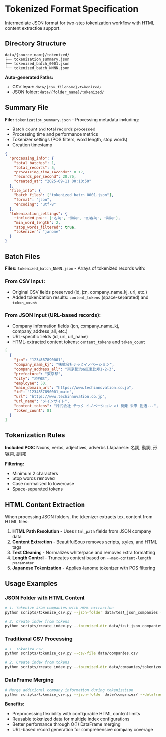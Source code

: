 # Tokenized Format Specification

Intermediate JSON format for two-step tokenization workflow with HTML content extraction support.

## Directory Structure

```
data/{source_name}/tokenized/
├── tokenization_summary.json
├── tokenized_batch_0001.json
└── tokenized_batch_NNNN.json
```

**Auto-generated Paths:**
- CSV input: `data/{csv_filename}/tokenized/`  
- JSON folder: `data/{folder_name}/tokenized/`

## Summary File

**File:** `tokenization_summary.json` - Processing metadata including:
- Batch count and total records processed
- Processing time and performance metrics  
- Tokenizer settings (POS filters, word length, stop words)
- Creation timestamp

```json
{
  "processing_info": {
    "total_batches": 1,
    "total_records": 5,
    "processing_time_seconds": 0.17,
    "records_per_second": 28.76,
    "created_at": "2025-09-11 00:10:50"
  },
  "file_info": {
    "batch_files": ["tokenized_batch_0001.json"],
    "format": "json",
    "encoding": "utf-8"
  },
  "tokenization_settings": {
    "included_pos": ["名詞", "動詞", "形容詞", "副詞"],
    "min_word_length": 2,
    "stop_words_filtered": true,
    "tokenizer": "janome"
  }
}
```

## Batch Files

**Files:** `tokenized_batch_NNNN.json` - Arrays of tokenized records with:

### **From CSV Input:**
- Original CSV fields preserved (id, jcn, company_name_kj, url, etc.)
- Added tokenization results: `content_tokens` (space-separated) and `token_count`

### **From JSON Input (URL-based records):**
- Company information fields (jcn, company_name_kj, company_address_all, etc.)
- URL-specific fields (id, url, url_name)
- HTML-extracted content tokens: `content_tokens` and `token_count`

```json
[
  {
    "jcn": "1234567890001",
    "company_name_kj": "株式会社テックイノベーション",
    "company_address_all": "東京都渋谷区恵比寿1-2-3",
    "prefecture": "東京都", 
    "city": "渋谷区",
    "employee": 50,
    "main_domain_url": "https://www.techinnovation.co.jp",
    "id": "1234567890001_main",
    "url": "https://www.techinnovation.co.jp",
    "url_name": "メインサイト",
    "content_tokens": "株式会社 テック イノベーション ai 開発 未来 創造...",
    "token_count": 81
  }
]
```

## Tokenization Rules

**Included POS:** Nouns, verbs, adjectives, adverbs (Japanese: 名詞, 動詞, 形容詞, 副詞)

**Filtering:** 
- Minimum 2 characters
- Stop words removed
- Case normalized to lowercase
- Space-separated tokens

## HTML Content Extraction

When processing JSON folders, the tokenizer extracts text content from HTML files:

1. **HTML Path Resolution** - Uses `html_path` fields from JSON company data
2. **Content Extraction** - BeautifulSoup removes scripts, styles, and HTML tags  
3. **Text Cleaning** - Normalizes whitespace and removes extra formatting
4. **Length Control** - Truncates content based on `--max-content-length` parameter
5. **Japanese Tokenization** - Applies Janome tokenizer with POS filtering

## Usage Examples

### **JSON Folder with HTML Content**
```bash
# 1. Tokenize JSON companies with HTML extraction
python scripts/tokenize_csv.py --json-folder data/test_json_companies --max-content-length 10000

# 2. Create index from tokens  
python scripts/create_index.py --tokenized-dir data/test_json_companies/tokenized/
```

### **Traditional CSV Processing**
```bash
# 1. Tokenize CSV
python scripts/tokenize_csv.py --csv-file data/companies.csv

# 2. Create index from tokens
python scripts/create_index.py --tokenized-dir data/companies/tokenized/
```

### **DataFrame Merging**
```bash
# Merge additional company information during tokenization
python scripts/tokenize_csv.py --json-folder data/companies/ --dataframe-file data/additional_info.csv
```

**Benefits:** 
- Preprocessing flexibility with configurable HTML content limits
- Reusable tokenized data for multiple index configurations
- Better performance through O(1) DataFrame merging
- URL-based record generation for comprehensive company coverage